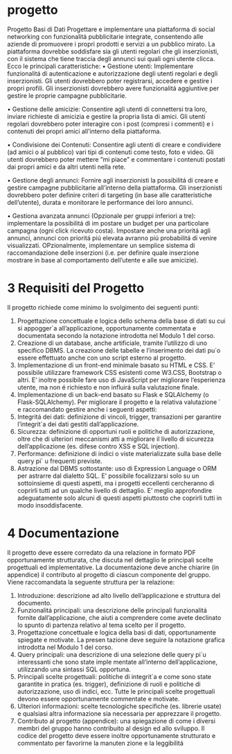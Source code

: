 # progetto
 Progetto Basi di Dati
  Progettare e implementare una piattaforma di social networking con funzionalitá pubblicitarie integrate,
 consentendo alle aziende di promuovere i propri prodotti e servizi a un pubblico mirato. La piattaforma
 dovrebbe soddisfare sia gli utenti regolari che gli inserzionisti, con il sistema che tiene traccia degli annunci
 sui quali ogni utente clicca. Ecco le principali caratteristiche:
  • Gestione utenti: Implementare funzionalitá di autenticazione e autorizzazione degli utenti regolari
 e degli inserzionisti. Gli utenti dovrebbero poter registrarsi, accedere e gestire i propri profili. Gli
 inserzionisti dovrebbero avere funzionalitá aggiuntive per gestire le proprie campagne pubblicitarie.
 
  • Gestione delle amicizie: Consentire agli utenti di connettersi tra loro, inviare richieste di amicizia e
 gestire la propria lista di amici. Gli utenti regolari dovrebbero poter interagire con i post (compresi i
 commenti) e i contenuti dei propri amici all’interno della piattaforma.
 
  • Condivisione dei Contenuti: Consentire agli utenti di creare e condividere (ad amici o al pubblico) vari
 tipi di contenuti come testo, foto e video. Gli utenti dovrebbero poter mettere ”mi piace” e commentare
 i contenuti postati dai propri amici e da altri utenti nella rete.
 
  • Gestione degli annunci: Fornire agli inserzionisti la possibilitá di creare e gestire campagne pubblicitarie
 all’interno della piattaforma. Gli inserzionisti dovrebbero poter definire criteri di targeting (in base
 alle caratteristiche dell’utente), durata e monitorare le performance dei loro annunci.
 
  • Gestiona avanzata annunci (Opzionale per gruppi inferiori a tre): implementare la possibilitá di im
postare un budget per una particolare campagna (ogni click ricevuto costa). Impostare anche una
 prioritá agli annunci, annunci con prioritá piú elevata avranno piú probabilitá di venire visualizzati.
 OPzionalmente, implementare un semplice sistema di raccomandazione delle inserzioni (i.e. per definire
 quale inserzione mostrare in base al comportamento dell’utente e alle sue amicizie).
 
 # 3 Requisiti del Progetto
 Il progetto richiede come minimo lo svolgimento dei seguenti punti:
 1. Progettazione concettuale e logica dello schema della base di dati su cui si appogger`a all’applicazione,
 opportunamente commentata e documentata secondo la notazione introdotta nel Modulo 1 del corso.
 2. Creazione di un database, anche artificiale, tramite l’utilizzo di uno specifico DBMS. La creazione delle
 tabelle e l’inserimento dei dati pu`o essere effettuato anche con uno script esterno al progetto.
 3. Implementazione di un front-end minimale basato su HTML e CSS. E’ possibile utilizzare framework
 CSS esistenti come W3.CSS, Bootstrap o altri. E’ inoltre possibile fare uso di JavaScript per migliorare
 l’esperienza utente, ma non é richiesto e non influirá sulla valutazione finale.
 4. Implementazione di un back-end basato su Flask e SQLAlchemy (o Flask-SQLAlchemy).
 Per migliorare il progetto e la relativa valutazione ` e raccomandato gestire anche i seguenti aspetti:
 1. Integritá dei dati: definizione di vincoli, trigger, transazioni per garantire l’integrit`a dei dati gestiti
 dall’applicazione.
 2. Sicurezza: definizione di opportuni ruoli e politiche di autorizzazione, oltre che di ulteriori meccanismi
 atti a migliorare il livello di sicurezza dell’applicazione (es. difese contro XSS e SQL injection).
 3. Performance: definizione di indici o viste materializzate sulla base delle query pi` u frequenti previste.
 4. Astrazione dal DBMS sottostante: uso di Expression Language o ORM per astrarre dal dialetto SQL.
 E’ possibile focalizzarsi solo su un sottoinsieme di questi aspetti, ma i progetti eccellenti cercheranno di
 coprirli tutti ad un qualche livello di dettaglio. E’ meglio approfondire adeguatamente solo alcuni di questi
 aspetti piuttosto che coprirli tutti in modo insoddisfacente.

 # 4 Documentazione
 Il progetto deve essere corredato da una relazione in formato PDF opportunamente strutturata, che discuta
 nel dettaglio le principali scelte progettuali ed implementative. La documentazione deve anche chiarire (in
 appendice) il contributo al progetto di ciascun componente del gruppo. Viene raccomandata la seguente
 struttura per la relazione:
 1. Introduzione: descrizione ad alto livello dell’applicazione e struttura del documento.
 2. Funzionalitá principali: una descrizione delle principali funzionalitá fornite dall’applicazione, che aiuti
 a comprendere come avete declinato lo spunto di partenza relativo al tema scelto per il progetto.
 3. Progettazione concettuale e logica della basi di dati, opportunamente spiegate e motivate. La presen
tazione deve seguire la notazione grafica introdotta nel Modulo 1 del corso.
 4. Query principali: una descrizione di una selezione delle query pi`u interessanti che sono state imple
mentate all’interno dell’applicazione, utilizzando una sintassi SQL opportuna.
 5. Principali scelte progettuali: politiche di integrit`a e come sono state garantite in pratica (es. trigger),
 definizione di ruoli e politiche di autorizzazione, uso di indici, ecc. Tutte le principali scelte progettuali
 devono essere opportunamente commentate e motivate.
 6. Ulteriori informazioni: scelte tecnologiche specifiche (es. librerie usate) e qualsiasi altra informazione
 sia necessaria per apprezzare il progetto.
 7. Contributo al progetto (appendice): una spiegazione di come i diversi membri del gruppo hanno
 contribuito al design ed allo sviluppo.
 Il codice del progetto deve essere inoltre opportunamente strutturato e commentato per favorirne la manuten
zione e la leggibilitá
